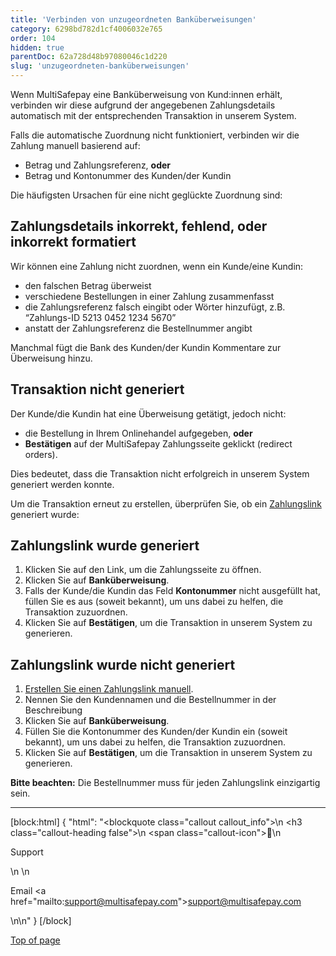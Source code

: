 ```yaml
---
title: 'Verbinden von unzugeordneten Banküberweisungen'
category: 6298bd782d1cf4006032e765
order: 104
hidden: true
parentDoc: 62a728d48b97080046c1d220
slug: 'unzugeordneten-banküberweisungen'
---
```


Wenn MultiSafepay eine Banküberweisung von Kund:innen erhält, verbinden wir diese aufgrund der angegebenen Zahlungsdetails automatisch mit der entsprechenden Transaktion in unserem System. 

Falls die automatische Zuordnung nicht funktioniert, verbinden wir die Zahlung manuell basierend auf:

- Betrag und Zahlungsreferenz, **oder**
- Betrag und Kontonummer des Kunden/der Kundin

Die häufigsten Ursachen für eine nicht geglückte Zuordnung sind: 

## Zahlungsdetails inkorrekt, fehlend, oder inkorrekt formatiert

Wir können eine Zahlung nicht zuordnen, wenn ein Kunde/eine Kundin:

- den falschen Betrag überweist
- verschiedene Bestellungen in einer Zahlung zusammenfasst
- die Zahlungsreferenz falsch eingibt oder Wörter hinzufügt, z.B. “Zahlungs-ID 5213 0452 1234 5670”
- anstatt der Zahlungsreferenz die Bestellnummer angibt 

Manchmal fügt die Bank des Kunden/der Kundin Kommentare zur Überweisung hinzu.

## Transaktion nicht generiert

Der Kunde/die Kundin hat eine Überweisung getätigt, jedoch nicht:

- die Bestellung in Ihrem Onlinehandel aufgegeben, **oder**
- **Bestätigen** auf der MultiSafepay Zahlungsseite geklickt (redirect orders).

Dies bedeutet, dass die Transaktion nicht erfolgreich in unserem System generiert werden konnte.

Um die Transaktion erneut zu erstellen, überprüfen Sie, ob ein [Zahlungslink](/account/payment-links/) generiert wurde: 

## Zahlungslink wurde generiert

1. Klicken Sie auf den Link, um die Zahlungsseite zu öffnen. 
2. Klicken Sie auf **Banküberweisung**.
3. Falls der Kunde/die Kundin das Feld **Kontonummer** nicht ausgefüllt hat, füllen Sie es aus (soweit bekannt), um uns dabei zu helfen, die Transaktion zuzuordnen. 
4. Klicken Sie auf **Bestätigen**, um die Transaktion in unserem System zu generieren. 

## Zahlungslink wurde nicht generiert

1. [Erstellen Sie einen Zahlungslink manuell](/account/payment-links/#generating-payment-links).
2. Nennen Sie den Kundennamen und die Bestellnummer in der Beschreibung
3. Klicken Sie auf **Banküberweisung**.
4. Füllen Sie die Kontonummer des Kunden/der Kundin ein (soweit bekannt), um uns dabei zu helfen, die Transaktion zuzuordnen.
5. Klicken Sie auf **Bestätigen**, um die Transaktion in unserem System zu generieren. 

**Bitte beachten:** Die Bestellnummer muss für jeden Zahlungslink einzigartig sein.
<br>

---

[block:html]
{
  "html": "<blockquote class=\"callout callout_info\">\n    <h3 class=\"callout-heading false\">\n        <span class=\"callout-icon\">💬</span>\n        <p>Support</p>\n    </h3>\n    <p>Email <a href=\"mailto:support@multisafepay.com\">support@multisafepay.com</a></p>\n</blockquote>\n"
}
[/block]

[Top of page](#)

